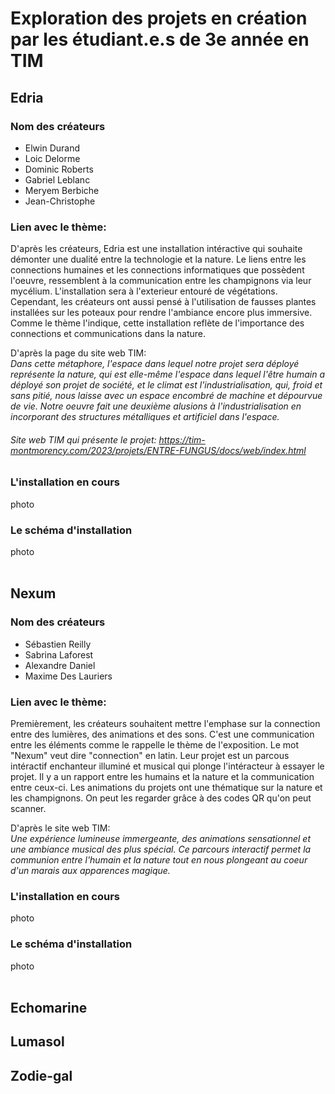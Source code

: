 # Exploration des projets en création par les étudiant.e.s de 3e année en TIM

## Edria 

### Nom des créateurs

- Elwin Durand
- Loic Delorme
- Dominic Roberts
- Gabriel Leblanc
- Meryem Berbiche
- Jean-Christophe

### Lien avec le thème:
D'après les créateurs, Edria est une installation intéractive qui souhaite démonter une dualité entre la technologie et la nature. Le liens entre les connections humaines et les connections informatiques que possèdent l'oeuvre, ressemblent à la communication entre les champignons via leur mycélium. L'installation sera à l'exterieur entouré de végétations. Cependant, les créateurs ont aussi pensé à l'utilisation de fausses plantes installées sur les poteaux pour rendre l'ambiance encore plus immersive. Comme le thème l'indique, cette installation reflète de l'importance des connections et communications dans la nature.

D'après la page du site web TIM:<br>
<i>Dans cette métaphore, l'espace dans lequel notre projet sera déployé représente la nature, qui est elle-même l'espace dans lequel l'être humain a déployé son projet de société, et le climat est l'industrialisation, qui, froid et sans pitié, nous laisse avec un espace encombré de machine et dépourvue de vie. Notre oeuvre fait une deuxième alusions à l'industrialisation en incorporant des structures métalliques et artificiel dans l'espace.</i>
###### Site web TIM qui présente le projet: https://tim-montmorency.com/2023/projets/ENTRE-FUNGUS/docs/web/index.html

### L'installation en cours
photo
### Le schéma d'installation
photo
<br>
<br>
## Nexum
### Nom des créateurs
- Sébastien Reilly
- Sabrina Laforest
- Alexandre Daniel
- Maxime Des Lauriers

### Lien avec le thème:
Premièrement, les créateurs souhaitent mettre l'emphase sur la connection entre des lumières, des animations et des sons. C'est une communication entre les éléments comme le rappelle le thème de l'exposition. Le mot "Nexum" veut dire "connection" en latin. Leur projet est un parcous intéractif enchanteur illuminé et musical qui plonge l'intéracteur à essayer le projet. Il y a un rapport entre les humains et la nature et la communication entre ceux-ci. Les animations du projets ont une thématique sur la nature et les champignons. On peut les regarder grâce à des codes QR qu'on peut scanner. 

D'après le site web TIM:<br>
<i>Une expérience lumineuse immergeante, des animations sensationnel et une ambiance musical des plus spécial. Ce parcours interactif permet la communion entre l'humain et la nature tout en nous plongeant au coeur d'un marais aux apparences magique.</i>

### L'installation en cours
photo
### Le schéma d'installation
photo
<br>
<br>

## Echomarine

## Lumasol

## Zodie-gal
